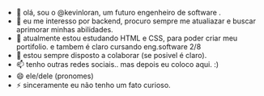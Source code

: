 - 👋 olá, sou o @kevinloran, um futuro engenheiro de software .
- 👀 eu me interesso por backend, procuro sempre me atualiazar e buscar aprimorar minhas abilidades.
- 🌱 atualmente estou estudando HTML e CSS, para poder criar meu portifolio. e tambem é claro cursando eng.software 2/8
- 💞️ estou sempre disposto a colaborar (se posivel é claro).
- 📫 tenho outras redes sociais.. mas depois eu coloco aqui. :)
- 😄 ele/dele (pronomes)
- ⚡ sinceramente eu não tenho um fato curioso. 

<!---
sou iniciante neste mundo da programação. este Github vai me ajudar a mostrar minha evolução é abilidades 
para todos que o visitarem.  
--->
